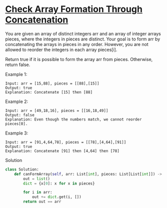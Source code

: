 # [Check Array Formation Through Concatenation](https://leetcode.com/problems/check-array-formation-through-concatenation/description/)

You are given an array of distinct integers arr and an array of integer arrays pieces, where the integers in pieces are 
distinct. Your goal is to form arr by concatenating the arrays in pieces in any order. However, you are not allowed to 
reorder the integers in each array pieces[i].

Return true if it is possible to form the array arr from pieces. Otherwise, return false.

Example 1:
```
Input: arr = [15,88], pieces = [[88],[15]]
Output: true
Explanation: Concatenate [15] then [88]
```
Example 2:
```
Input: arr = [49,18,16], pieces = [[16,18,49]]
Output: false
Explanation: Even though the numbers match, we cannot reorder pieces[0].
```
Example 3:
```
Input: arr = [91,4,64,78], pieces = [[78],[4,64],[91]]
Output: true
Explanation: Concatenate [91] then [4,64] then [78]
```
Solution
```python
class Solution:
    def canFormArray(self, arr: List[int], pieces: List[List[int]]) -> bool:
        out = list()
        dict = {x[0]: x for x in pieces}

        for i in arr:
            out += dict.get(i, [])
        return out == arr
```